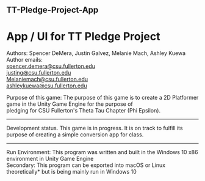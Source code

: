 ## TT-Pledge-Project-App
# App / UI for TT Pledge Project

Authors: Spencer DeMera, Justin Galvez, Melanie Mach, Ashley Kuewa<br/>
    Author emails:<br/>
                spencer.demera@csu.fullerton.edu<br/>
                justing@csu.fullerton.edu<br/>
                Melaniemach@csu.fullerton.edu<br/>
                ashleykuewa@csu.fullerton.edu<br/>
                
   Purpose of this game: The purpose of this game is to create a 2D Platformer game in the Unity Game Engine for the purpose of<br/>
       pledging for CSU Fullerton's Theta Tau Chapter (Phi Epsilon). 
 
 ---
Development status.  This game is in progress.  It is on track to fulfill its purpose of creating a simple conversion app for class.

---
Run Environment: This program was written and built in the Windows 10 x86 environment in Unity Game Engine<br/>
  Secondary: This program can be exported into macOS or Linux theoretically* but is being mainly run in Windows 10
